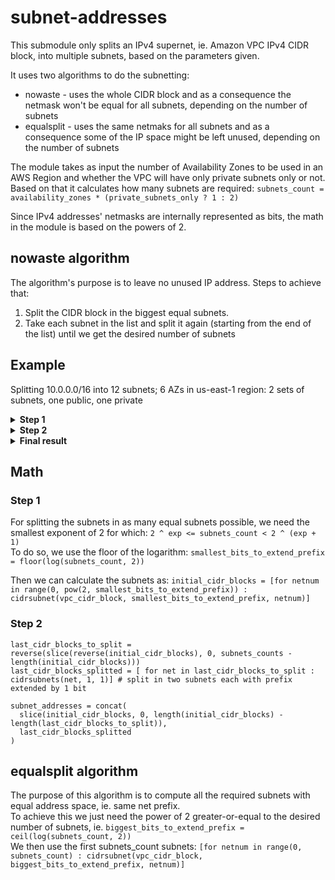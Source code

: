# subnet-addresses

This submodule only splits an IPv4 supernet, ie. Amazon VPC IPv4 CIDR block, into multiple subnets, based on the parameters given.

It uses two algorithms to do the subnetting:

* nowaste - uses the whole CIDR block and as a consequence the netmask won't be equal for all subnets, depending on the number of subnets
* equalsplit - uses the same netmaks for all subnets and as a consequence some of the IP space might be left unused, depending on the number of subnets

The module takes as input the number of Availability Zones to be used in an AWS Region and whether the VPC will have only private subnets only or not.
Based on that it calculates how many subnets are required: `subnets_count = availability_zones * (private_subnets_only ? 1 : 2)`

Since IPv4 addresses' netmasks are internally represented as bits, the math in the module is based on the powers of 2.

## nowaste algorithm

The algorithm's purpose is to leave no unused IP address. Steps to achieve that:

1. Split the CIDR block in the biggest equal subnets.
2. Take each subnet in the list and split it again (starting from the end of the list) until we get the desired number of subnets

## Example

Splitting 10.0.0.0/16 into 12 subnets; 6 AZs in us-east-1 region: 2 sets of subnets, one public, one private

<!-- markdownlint-disable MD033 -->
<details>
  <summary><b>Step 1</b></summary>

  ```txt
  10.0.0.0/19  
  10.0.32.0/19  
  10.0.64.0/19  
  10.0.96.0/19  
  10.0.128.0/19  
  10.0.160.0/19  
  10.0.192.0/19  
  10.0.224.0/19
  ```

  We can see from a /16 net that we want to get 12 subnets, the best we can do at step 1 is 8 equal subnets, if we were to split them again in equal subnets,
  we would have gotten 16 (remember, powers of 2) which is more than we need, but this algorithm doesn't want to leave anything on the table.  
  So we are extending the VPC CIDR block prefix by 3 (2 ^ (19 - 16) = 8). Remember this when looking at the `Math` section.
</details>

<details>
  <summary><b>Step 2</b></summary>

  From the back of the list we start to split each subnet again to get the number of subnets we want.
  We got 8 subnets so far, so 4 more to go, which means we only need to split the last 4 subnets in /20s.

  ```txt
  10.0.128.0/19
    10.0.128.0/20
    10.0.144.0/20
  10.0.160.0/19
    10.0.160.0/20
    10.0.176.0/20
  10.0.192.0/19
    10.0.192.0/20
    10.0.208.0/20
  10.0.224.0/19
    10.0.224.0/20
    10.0.240.0/20
  ```

</details>

<details>
  <summary><b>Final result</b></summary>

  ```txt
  10.0.0.0/16
    10.0.0.0/19
    10.0.32.0/19
    10.0.64.0/19
    10.0.96.0/19
    10.0.128.0/20
    10.0.144.0/20
    10.0.160.0/20
    10.0.176.0/20
    10.0.192.0/20
    10.0.208.0/20
    10.0.224.0/20
    10.0.240.0/20
  ```

</details>
<!-- markdownlint-enable MD033 -->

## Math

### Step 1

For splitting the subnets in as many equal subnets possible, we need the smallest exponent of 2 for which: `2 ^ exp <= subnets_count < 2 ^ (exp + 1)`  
To do so, we use the floor of the logarithm: `smallest_bits_to_extend_prefix = floor(log(subnets_count, 2))`

Then we can calculate the subnets as: `initial_cidr_blocks = [for netnum in range(0, pow(2, smallest_bits_to_extend_prefix)) : cidrsubnet(vpc_cidr_block, smallest_bits_to_extend_prefix, netnum)]`

### Step 2

```hcl
last_cidr_blocks_to_split = reverse(slice(reverse(initial_cidr_blocks), 0, subnets_counts - length(initial_cidr_blocks)))
last_cidr_blocks_splitted = [ for net in last_cidr_blocks_to_split : cidrsubnets(net, 1, 1)] # split in two subnets each with prefix extended by 1 bit

subnet_addresses = concat(
  slice(initial_cidr_blocks, 0, length(initial_cidr_blocks) - length(last_cidr_blocks_to_split)),
  last_cidr_blocks_splitted
)
```

## equalsplit algorithm

The purpose of this algorithm is to compute all the required subnets with equal address space, ie. same net prefix.  
To achieve this we just need the power of 2 greater-or-equal to the desired number of subnets, ie. `biggest_bits_to_extend_prefix = ceil(log(subnets_count, 2))`  
We then use the first subnets_count subnets: `[for netnum in range(0, subnets_count) : cidrsubnet(vpc_cidr_block, biggest_bits_to_extend_prefix, netnum)]`
